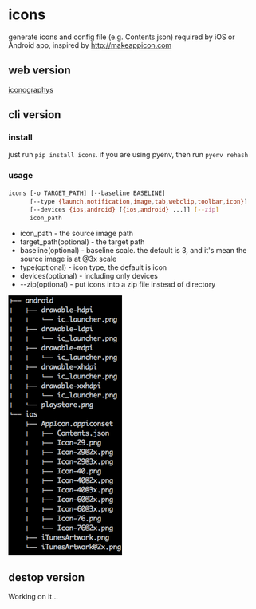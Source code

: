 # icons

generate icons and config file (e.g. Contents.json) required by iOS or Android app, inspired by http://makeappicon.com

## web version

[iconographys](http://iconographys.appspot.com/)

## cli version

### install

just run `pip install icons`. if you are using pyenv, then run `pyenv rehash`

### usage

```bash
icons [-o TARGET_PATH] [--baseline BASELINE]
      [--type {launch,notification,image,tab,webclip,toolbar,icon}]
      [--devices {ios,android} [{ios,android} ...]] [--zip]
      icon_path
```

* icon_path - the source image path
* target_path(optional) - the target path
* baseline(optional) - baseline scale. the default is 3, and it's mean the source image is at @3x scale
* type(optional) - icon type, the default is icon
* devices(optional) - including only devices
* --zip(optional) - put icons into a zip file instead of directory

![screenshot](screenshots/icons.png)

## destop version

Working on it...
